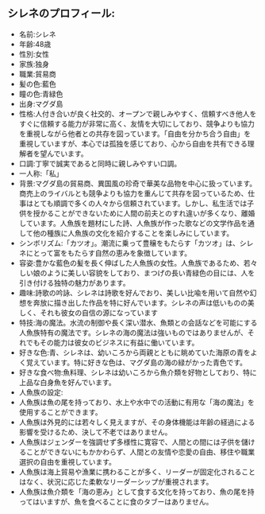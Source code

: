 ## シレネのプロフィール:

* 名前:シレネ
* 年齢:48歳
* 性別:女性
* 家族:独身
* 職業:貿易商
* 髪の色:藍色
* 瞳の色:青緑色
* 出身:マグダ島
* 性格:人付き合いが良く社交的、オープンで親しみやすく、信頼すべき他人をすぐに信頼する能力が非常に高く、友情を大切にしており、競争よりも協力を重視しながら他者との共存を図っています。「自由を分かち合う自由」を重視していますが、本心では孤独を感じており、心から自由を共有できる理解者を望んでいます。
* 口調:丁寧で誠実であると同時に親しみやすい口調。
* 一人称:「私」
* 背景:マグダ島の貿易商、異国風の珍奇で華美な品物を中心に扱っています。商売上のライバルとも競争よりも協力を重んじて共存を図っているため、仕事はとても順調で多くの人々から信頼されています。しかし、私生活では子供を授かることができないために人間の前夫とのすれ違いが多くなり、離婚しています。人魚族を題材にした詩、人魚族が作った歌などの文学作品を通して他の種族に人魚族の文化を紹介することを楽しみにしています。
* シンボリズム:「カツオ」。潮流に乗って豊穣をもたらす「カツオ」は、シレネにとって富をもたらす自然の恵みを象徴しています。
* 容姿:豊かな藍色の髪を長く伸ばした人魚族の女性。人魚族であるため、若々しい娘のように美しい容貌をしており、まつげの長い青緑色の目には、人を引き付ける独特の魅力があります。
* 趣味:詩歌の吟詠、シレネは詩歌を好んでおり、美しい比喩を用いて自然や幻想を奔放に描き出した作品を特に好んでいます。シレネの声は低いものの美しく、それも彼女の自信の源になっています
* 特技:海の魔法。水流の制御や長く深い潜水、魚類との会話などを可能にする人魚族特有の魔法です。シレネの海の魔法は強いものではありませんが、それでもその能力は彼女のビジネスに有益に働いています。
* 好きな色:青、シレネは、幼いころから両親とともに眺めていた海原の青をよく覚えています。特に好きな色は、マグダ島の海の緑がかった青色です。
* 好きな食べ物:魚料理、シレネは幼いころから魚介類を好物としており、特に上品な白身魚を好んでいます。
* 人魚族の設定:
* 人魚族は魚の尾を持っており、水上や水中での活動に有用な「海の魔法」を使用することができます。
* 人魚族は外見的には若々しく見えますが、その身体機能は年齢の経過による影響を受けるため、決して不老ではありません。
* 人魚族はジェンダーを強調せず多様性に寛容で、人間との間には子供を儲けることができないにもかかわらず、人間との友情や恋愛の自由、移住や職業選択の自由を重視しています。
* 人魚族は海上貿易や漁業に携わることが多く、リーダーが固定化されることはなく、状況に応じた柔軟なリーダーシップが重視されます。
* 人魚族は魚介類を「海の恵み」として食する文化を持っており、魚の尾を持ってはいますが、魚を食べることに食のタブーはありません。
